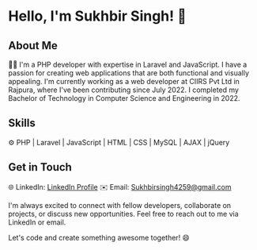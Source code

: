 # Hello, I'm Sukhbir Singh! 👋

## About Me
👨‍💻 I'm a PHP developer with expertise in Laravel and JavaScript. I have a passion for creating web applications that are both functional and visually appealing. I'm currently working as a web developer at CIIRS Pvt Ltd in Rajpura, where I've been contributing since July 2022. I completed my Bachelor of Technology in Computer Science and Engineering in 2022.

## Skills
⚙️ PHP | Laravel | JavaScript | HTML | CSS | MySQL | AJAX | jQuery

## Get in Touch
🌐 LinkedIn: [LinkedIn Profile](https://in.linkedin.com/in/sukhbir-singh-bal)
✉️ Email: Sukhbirsingh4259@gmail.com

I'm always excited to connect with fellow developers, collaborate on projects, or discuss new opportunities. Feel free to reach out to me via LinkedIn or email.

Let's code and create something awesome together! 😄

